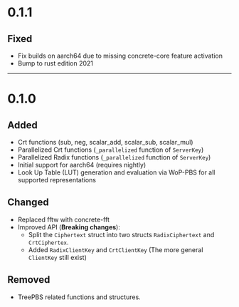 # 0.1.1

## Fixed

  - Fix builds on aarch64 due to missing concrete-core feature activation
  - Bump to rust edition 2021

---

# 0.1.0

## Added

  - Crt functions (sub, neg, scalar_add, scalar_sub, scalar_mul)
  - Parallelized Crt functions (`_parallelized` function of `ServerKey`)
  - Parallelized Radix functions (`_parallelized` function of `ServerKey`)
  - Initial support for aarch64 (requires nightly)
  - Look Up Table (LUT) generation and evaluation via WoP-PBS for all supported representations

## Changed

  - Replaced fftw with concrete-fft
  - Improved API (**Breaking changes**):
    * Split the `Ciphertext` struct into two structs `RadixCiphertext` and `CrtCiphertex`.
    * Added `RadixClientKey` and `CrtClientKey` (The more general `ClientKey` still exist)
    
## Removed

 - TreePBS related functions and structures.